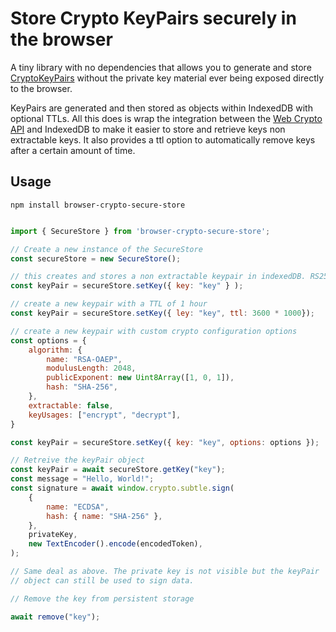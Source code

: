 # Store Crypto KeyPairs securely in the browser

A tiny library with no dependencies that allows you to generate
and store [CryptoKeyPairs](https://developer.mozilla.org/en-US/docs/Web/API/CryptoKeyPair) without the private key material ever
being exposed directly to the browser.

KeyPairs are generated and then stored as objects within IndexedDB with optional TTLs. All this does is wrap the integration
between the [Web Crypto API](https://developer.mozilla.org/en-US/docs/Web/API/Web_Crypto_API) and IndexedDB to make it easier to
store and retrieve keys non extractable keys. It also provides a ttl option to automatically remove keys after a certain amount of time.

## Usage

```npm install browser-crypto-secure-store```

```javascript

import { SecureStore } from 'browser-crypto-secure-store';

// Create a new instance of the SecureStore
const secureStore = new SecureStore();

// this creates and stores a non extractable keypair in indexedDB. RS256 is used by default 
const keyPair = secureStore.setKey({ key: "key" } );

// create a new keypair with a TTL of 1 hour
const keyPair = secureStore.setKey({ ley: "key", ttl: 3600 * 1000});

// create a new keypair with custom crypto configuration options
const options = {
    algorithm: {
        name: "RSA-OAEP",
        modulusLength: 2048,
        publicExponent: new Uint8Array([1, 0, 1]),
        hash: "SHA-256",
    },
    extractable: false,
    keyUsages: ["encrypt", "decrypt"],
}

const keyPair = secureStore.setKey({ key: "key", options: options });

// Retreive the keyPair object
const keyPair = await secureStore.getKey("key");
const message = "Hello, World!";
const signature = await window.crypto.subtle.sign(
    {
        name: "ECDSA",
        hash: { name: "SHA-256" },
    },
    privateKey,
    new TextEncoder().encode(encodedToken),
);

// Same deal as above. The private key is not visible but the keyPair
// object can still be used to sign data.

// Remove the key from persistent storage

await remove("key");

```
